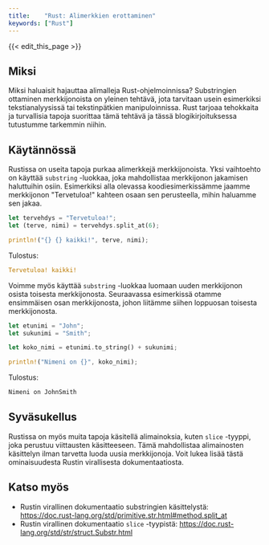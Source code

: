 ```yaml
---
title:    "Rust: Alimerkkien erottaminen"
keywords: ["Rust"]
---
```


{{< edit_this_page >}}

## Miksi

Miksi haluaisit hajauttaa alimalleja Rust-ohjelmoinnissa? Substringien ottaminen merkkijonoista on yleinen tehtävä, jota tarvitaan usein esimerkiksi tekstianalyysissä tai tekstinpätkien manipuloinnissa. Rust tarjoaa tehokkaita ja turvallisia tapoja suorittaa tämä tehtävä ja tässä blogikirjoituksessa tutustumme tarkemmin niihin.

## Käytännössä

Rustissa on useita tapoja purkaa alimerkkejä merkkijonoista. Yksi vaihtoehto on käyttää `substring` -luokkaa, joka mahdollistaa merkkijonon jakamisen haluttuihin osiin. Esimerkiksi alla olevassa koodiesimerkissämme jaamme merkkijonon "Tervetuloa!" kahteen osaan sen perusteella, mihin haluamme sen jakaa.

```Rust
let tervehdys = "Tervetuloa!";
let (terve, nimi) = tervehdys.split_at(6);

println!("{} {} kaikki!", terve, nimi);
```

Tulostus:

```Rust
Tervetuloa! kaikki!
```

Voimme myös käyttää `substring` -luokkaa luomaan uuden merkkijonon osista toisesta merkkijonosta. Seuraavassa esimerkissä otamme ensimmäisen osan merkkijonosta, johon liitämme siihen loppuosan toisesta merkkijonosta.

```Rust
let etunimi = "John";
let sukunimi = "Smith";

let koko_nimi = etunimi.to_string() + sukunimi;

println!("Nimeni on {}", koko_nimi);
```

Tulostus:

```Rust
Nimeni on JohnSmith
```

## Syväsukellus

Rustissa on myös muita tapoja käsitellä alimainoksia, kuten `slice` -tyyppi, joka perustuu viittausten käsitteeseen. Tämä mahdollistaa alimainosten käsittelyn ilman tarvetta luoda uusia merkkijonoja. Voit lukea lisää tästä ominaisuudesta Rustin virallisesta dokumentaatiosta.

## Katso myös

- Rustin virallinen dokumentaatio substringien käsittelystä: https://doc.rust-lang.org/std/primitive.str.html#method.split_at
- Rustin virallinen dokumentaatio `slice` -tyypistä: https://doc.rust-lang.org/std/str/struct.Substr.html